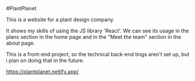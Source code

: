 #PlantPlanet

This is a website for a plant design company.

It shows my skills of using the JS library 'React'.
We can see its usage in the plans section in the home page and in the "Meet the team" section in the about page.

This is a front-end project, so the technical back-end tings aren't set up, but i plan on doing that in the future.

https://plantplanet.netlify.app/
